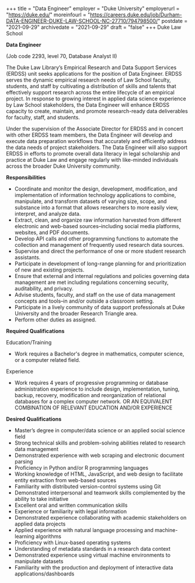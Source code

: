 +++
title = "Data Engineer"
employer = "Duke University"
employerurl = "https://duke.edu/"
moreinfourl = "https://careers.duke.edu/job/Durham-DATA-ENGINEER-DUKE-LAW-SCHOOL-NC-27710/794798500/"
postdate = "2021-09-29"
archivedate = "2021-09-29"
draft = "false"
+++
Duke Law School

**Data Engineer**

(Job code 2293, level 70, Database Analyst II)

The Duke Law Library’s Empirical Research and Data Support Services (ERDSS) unit seeks applications for the position of Data Engineer. ERDSS serves the dynamic empirical research needs of Law School faculty, students, and staff by cultivating a distribution of skills and talents that effectively support research across the entire lifecycle of an empirical project. In response to growing interest in applied data science experience by Law School stakeholders, the Data Engineer will enhance ERDSS capacity to create, maintain, and promote research-ready data deliverables for faculty, staff, and students.

Under the supervision of the Associate Director for ERDSS and in concert with other ERDSS team members, the Data Engineer will develop and execute data preparation workflows that accurately and efficiently address the data needs of project stakeholders. The Data Engineer will also support ERDSS in efforts to promote overall data literacy in legal scholarship and practice at Duke Law and engage regularly with like-minded individuals across the broader Duke University community. 

**Responsibilities**

- Coordinate and monitor the design, development, modification, and implementation of information technology applications to combine, manipulate, and transform datasets of varying size, scope, and substance into a format that allows researchers to more easily view, interpret, and analyze data.
- Extract, clean, and organize raw information harvested from different electronic and web-based sources–including social media platforms, websites, and PDF documents.
- Develop API calls and other programming functions to automate the collection and management of frequently used research data sources.
- Supervise and direct the performance of one or more student research assistants.
- Participate in development of long-range planning for and prioritization of new and existing projects.
- Ensure that external and internal regulations and policies governing data management are met including regulations concerning security, auditability, and privacy. 
- Advise students, faculty, and staff on the use of data management concepts and tools–in and/or outside a classroom setting.
- Participate in a lively community of data support professionals at Duke University and the broader Research Triangle area.
- Perform other duties as assigned.

**Required Qualifications**

Education/Training

- Work requires a Bachelor's degree in mathematics, computer science, or a computer related field.

Experience

- Work requires 4 years of progressive programming or database administration experience to include design, implementation, tuning, backup, recovery, modification and reorganization of relational databases for a complex computer network. OR AN EQUIVALENT COMBINATION OF RELEVANT EDUCATION AND/OR EXPERIENCE
 
**Desired Qualifications**

- Master’s degree in computer/data science or an applied social science field
- Strong technical skills and problem-solving abilities related to research data management
- Demonstrated experience with web scraping and electronic document parsing
- Proficiency in Python and/or R programming languages
- Working knowledge of HTML, JavaScript, and web design to facilitate entity extraction from web-based sources
- Familiarity with distributed version-control systems using Git
- Demonstrated interpersonal and teamwork skills complemented by the ability to take initiative
- Excellent oral and written communication skills
- Experience or familiarity with legal information
- Demonstrated experience collaborating with academic stakeholders on applied data projects
- Applied experience with natural language processing and machine-learning algorithms
- Proficiency with Linux-based operating systems
- Understanding of metadata standards in a research data context
- Demonstrated experience using virtual machine environments to manipulate datasets
- Familiarity with the production and deployment of interactive data applications/dashboards